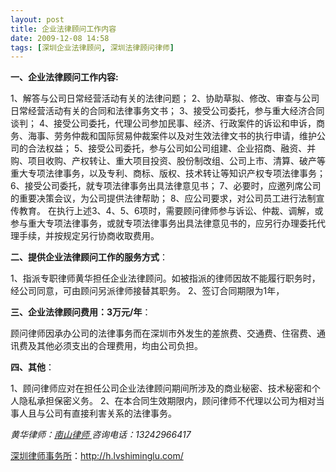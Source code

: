 ```yaml
---
layout: post
title: 企业法律顾问工作内容
date: 2009-12-08 14:58
tags: [深圳企业法律顾问, 深圳法律顾问律师]
---
```

<strong>一、企业法律顾问工作内容:</strong>

1、解答与公司日常经营活动有关的法律问题；
2、协助草拟、修改、审查与公司日常经营活动有关的合同和法律事务文书；
3、接受公司委托，参与重大经济合同谈判；
4、接受公司委托，代理公司参加民事、经济、行政案件的诉讼和申诉，商务、海事、劳务仲裁和国际贸易仲裁案件以及对生效法律文书的执行申请，维护公司的合法权益；
5、接受公司委托，参与公司如公司组建、企业招商、融资、并购、项目收购、产权转让、重大项目投资、股份制改组、公司上市、清算、破产等重大专项法律事务，以及专利、商标、版权、技术转让等知识产权专项法律事务；
6、接受公司委托，就专项法律事务出具法律意见书；
7、必要时，应邀列席公司的重要决策会议，为公司提供法律帮助；
8、应公司要求，对公司员工进行法制宣传教育。
在执行上述3、4、5、6项时，需要顾问律师参与诉讼、仲裁、调解，或参与重大专项法律事务，或就专项法律事务出具法律意见书的，应另行办理委托代理手续，并按规定另行协商收取费用。

<strong>二、提供企业法律顾问工作的服务方式</strong>：

1、指派专职律师黄华担任企业法律顾问。如被指派的律师因故不能履行职务时，经公司同意，可由顾问另派律师接替其职务。
2、签订合同期限为1年，

<strong>三、企业法律顾问费用：3万元/年</strong>：

顾问律师因承办公司的法律事务而在深圳市外发生的差旅费、交通费、住宿费、通讯费及其他必须支出的合理费用，均由公司负担。

<strong>四、其他</strong>：

1、顾问律师应对在担任公司企业法律顾问期间所涉及的商业秘密、技术秘密和个人隐私承担保密义务。
2、在本合同生效期限内，顾问律师不代理以公司为相对当事人且与公司有直接利害关系的法律事务。

<em>黄华律师：</em><a title="南山律师" href="http://h.lvshiminglu.com/" target="_self"><em>南山律师
</em></a><em>咨询电话：13242966417</em>

<a href="http://h.lvshiminglu.com/">深圳律师事务所</a>：<a href="http://h.lvshiminglu.com/">http://h.lvshiminglu.com/</a>

